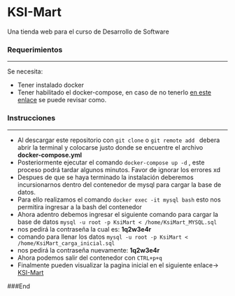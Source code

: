 # KSI-Mart

Una tienda web para el curso de  Desarrollo de Software

### Requerimientos
------------

Se necesita:
- Tener instalado docker
- Tener habilitado el docker-compose, en caso de no tenerlo [en este enlace](https://docs.docker.com/compose/install/) se puede revisar como.

### Instrucciones

------------

- Al descargar este repositorio con `git clone` o `git remote add `  debera abrir la terminal y colocarse justo donde se encuentre el archivo **docker-compose.yml**
- Posteriormente ejecutar el comando `docker-compose up -d` , este proceso podrá tardar algunos minutos. Favor de ignorar los errores xd
- Despues de que se haya terminado la instalación deberemos incursionarnos dentro del contenedor de mysql para cargar la base de datos.
- Para ello realizamos el comando `docker exec -it mysql bash` esto nos permitira ingresar a la bash del contenedor
- Ahora adentro debemos ingresar el siguiente comando para cargar la base de datos `mysql -u root -p KsiMart < /home/KsiMart_MYSQL.sql`
- nos pedirá la contraseña la cual es:  **1q2w3e4r**
- comando para llenar los datos `mysql -u root -p KsiMart < /home/KsiMart_carga_inicial.sql`
- nos pedirá la contraseña nuevamente:  **1q2w3e4r**
- Ahora podemos salir del contenedor con `CTRL+p+q`
- Finalmente pueden visualizar la pagina inicial en el siguiente enlace-> [KSI-Mart](http://localhost:80 "KSI-Mart")

###End
